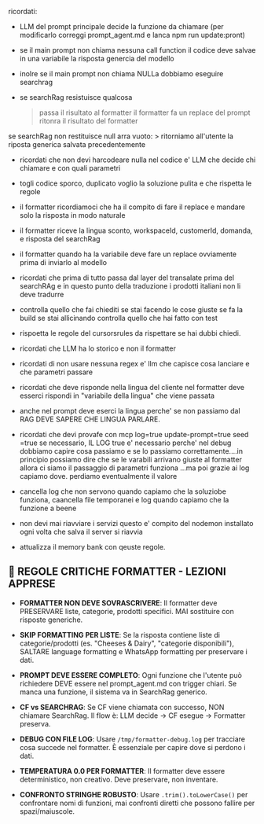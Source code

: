 ricordati:

- LLM del prompt principale decide la funzione da chiamare (per modificarlo correggi prompt_agent.md e lanca npm run update:pront)

- se il main prompt non chiama nessuna call function il codice deve salvae in una variabile la risposta genercia del modello

- inolre se il main prompt non chiama NULLa dobbiamo eseguire searchrag

- se searchRag resistuisce qualcosa
    > passa il risultato al formatter
    > il formatter fa un replace del prompt
    > ritonra il risultato del formatter

se searchRag non restituisce null arra vuoto:
    > ritorniamo all'utente la riposta generica salvata precedentemente



- ricordati che non devi harcodeare nulla nel codice e' LLM che decide chi chiamare e con quali parametri

- togli codice sporco, duplicato voglio la soluzione pulita e che rispetta le regole

- il formatter ricordiamoci che ha il compito di fare il replace e mandare solo la risposta in modo naturale
- il formatter riceve la lingua sconto, workspaceId, customerId, domanda, e risposta del searchRag
- il formatter quando ha la variabile deve fare un replace ovviamente prima di inviarlo al modello

- ricordati che prima di tutto passa dal layer del transalate prima del searchRAg e in questo punto della traduzione i prodotti italiani non li deve tradurre

- controlla quello che fai chiediti se stai facendo le cose giuste se fa la build se stai allicinando controlla quello che hai fatto con test

- rispoetta le regole del cursorsrules da rispettare se hai dubbi chiedi.

- ricordati che LLM ha lo storico e non il formatter

- ricordati di non usare nessuna regex e' llm che capisce cosa lanciare e che parametri passare

- ricordati che deve risponde nella lingua del cliente nel formatter deve esserci rispondi in "variabile della lingua" che viene passata

- anche nel prompt deve eserci la lingua perche' se non passiamo dal RAG DEVE SAPERE CHE LINGUA PARLARE.

- ricordati che devi provafe con mcp log=true update-prompt=true seed =true se necessario, IL LOG true e' necessario perche' nel debug dobbiamo capire cosa passiamo e se lo passiamo correttamente....in principio possiamo dire che se le varabili arrivano giuste al formatter allora ci siamo il passaggio di parametri funziona ...ma poi grazie ai log capiamo dove. perdiamo eventualmente il valore

- cancella log che non servono quando capiamo che la soluziobe funziona, caancella file temporanei e log quando capiamo che la funzione a beene


- non devi mai riavviare i servizi questo e' compito del nodemon installato ogni volta che salva il server si riavvia 

- attualizza il memory bank con qeuste regole.

## 🚨 REGOLE CRITICHE FORMATTER - LEZIONI APPRESE

- **FORMATTER NON DEVE SOVRASCRIVERE**: Il formatter deve PRESERVARE liste, categorie, prodotti specifici. MAI sostituire con risposte generiche.

- **SKIP FORMATTING PER LISTE**: Se la risposta contiene liste di categorie/prodotti (es. "Cheeses & Dairy", "categorie disponibili"), SALTARE language formatting e WhatsApp formatting per preservare i dati.

- **PROMPT DEVE ESSERE COMPLETO**: Ogni funzione che l'utente può richiedere DEVE essere nel prompt_agent.md con trigger chiari. Se manca una funzione, il sistema va in SearchRag generico.

- **CF vs SEARCHRAG**: Se CF viene chiamata con successo, NON chiamare SearchRag. Il flow è: LLM decide → CF esegue → Formatter preserva.

- **DEBUG CON FILE LOG**: Usare `/tmp/formatter-debug.log` per tracciare cosa succede nel formatter. È essenziale per capire dove si perdono i dati.

- **TEMPERATURA 0.0 PER FORMATTER**: Il formatter deve essere deterministico, non creativo. Deve preservare, non inventare.

- **CONFRONTO STRINGHE ROBUSTO**: Usare `.trim().toLowerCase()` per confrontare nomi di funzioni, mai confronti diretti che possono fallire per spazi/maiuscole.